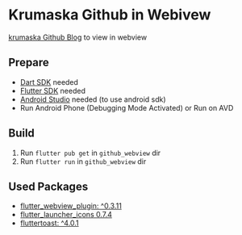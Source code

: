 # Krumaska Github in Webivew  
  
[krumaska Github Blog](https://krumaska.github.io) to view in webview  
  
## Prepare    
  
* [Dart SDK](https://gekorm.com/dart-windows/) needed  
* [Flutter SDK](https://flutter.dev/docs/get-started/install/windows) needed 
* [Android Studio](https://developer.android.com/studio/?gclid=CjwKCAjwnIr1BRAWEiwA6GpwNVSHIboSyf8_P_ctfj0o1pRuQGW_Ujam89QgoV1bdphaQ1r7jAXjTRoCJIgQAvD_BwE&gclsrc=aw.ds) needed (to use android sdk)  
* Run Android Phone (Debugging Mode Activated) or Run on AVD  
  
## Build  
  
1. Run `flutter pub get` in `github_webview` dir  
2. Run `flutter run` in `github_webview` dir  
  
## Used Packages  
  
* [flutter_webview_plugin: ^0.3.11](https://pub.dev/packages/flutter_webview_plugin)  
* [flutter_launcher_icons 0.7.4](https://pub.dev/packages/flutter_launcher_icons)   
* [fluttertoast: ^4.0.1](https://pub.dev/packages/fluttertoast)   